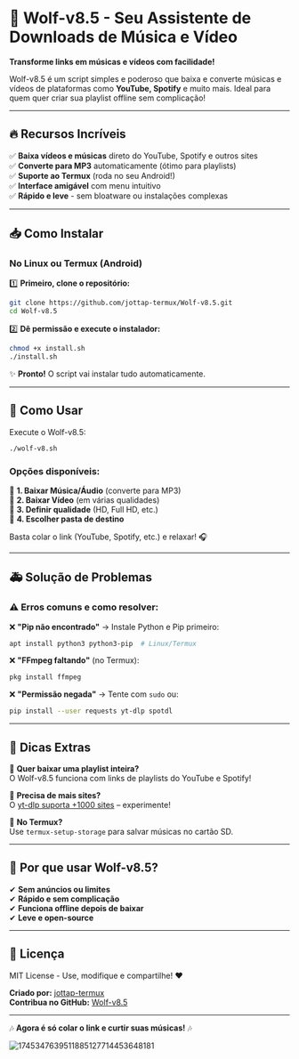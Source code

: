 # 🐺 Wolf-v8.5 - Seu Assistente de Downloads de Música e Vídeo  

**Transforme links em músicas e vídeos com facilidade!**  

Wolf-v8.5 é um script simples e poderoso que baixa e converte músicas e vídeos de plataformas como **YouTube, Spotify** e muito mais. Ideal para quem quer criar sua playlist offline sem complicação!  

---

## 🔥 Recursos Incríveis  

✅ **Baixa vídeos e músicas** direto do YouTube, Spotify e outros sites  
✅ **Converte para MP3** automaticamente (ótimo para playlists)  
✅ **Suporte ao Termux** (roda no seu Android!)  
✅ **Interface amigável** com menu intuitivo  
✅ **Rápido e leve** - sem bloatware ou instalações complexas  

---

## 📥 Como Instalar  

### **No Linux ou Termux (Android)**  

1️⃣ **Primeiro, clone o repositório:**  
```bash
git clone https://github.com/jottap-termux/Wolf-v8.5.git
cd Wolf-v8.5
```  

2️⃣ **Dê permissão e execute o instalador:**  
```bash
chmod +x install.sh
./install.sh
```  

✨ **Pronto!** O script vai instalar tudo automaticamente.  

---

## 🎯 Como Usar  

Execute o Wolf-v8.5:  
```bash
./wolf-v8.sh
```  

### **Opções disponíveis:**  
🔹 **1. Baixar Música/Áudio** (converte para MP3)  
🔹 **2. Baixar Vídeo** (em várias qualidades)  
🔹 **3. Definir qualidade** (HD, Full HD, etc.)  
🔹 **4. Escolher pasta de destino**  

Basta colar o link (YouTube, Spotify, etc.) e relaxar! 🎧  

---

## 🚑 Solução de Problemas  

### ⚠️ **Erros comuns e como resolver:**  
❌ **"Pip não encontrado"** → Instale Python e Pip primeiro:  
```bash
apt install python3 python3-pip  # Linux/Termux
```  

❌ **"FFmpeg faltando"** (no Termux):  
```bash
pkg install ffmpeg
```  

❌ **"Permissão negada"** → Tente com `sudo` ou:  
```bash
pip install --user requests yt-dlp spotdl
```  

---

## 📌 Dicas Extras  

🔸 **Quer baixar uma playlist inteira?**  
O Wolf-v8.5 funciona com links de playlists do YouTube e Spotify!  

🔸 **Precisa de mais sites?**  
O [yt-dlp suporta +1000 sites](https://yt-dlp.org/supportedsites.html) – experimente!  

🔸 **No Termux?**  
Use `termux-setup-storage` para salvar músicas no cartão SD.  

---

## 🌟 Por que usar Wolf-v8.5?  

✔ **Sem anúncios ou limites**  
✔ **Rápido e sem complicação**  
✔ **Funciona offline depois de baixar**  
✔ **Leve e open-source**  

---

## 📜 Licença  

MIT License - Use, modifique e compartilhe! ❤️  

**Criado por:** [jottap-termux](https://github.com/jottap-termux)  
**Contribua no GitHub:** [Wolf-v8.5](https://github.com/jottap-termux/Wolf-v8.5)  

---

🎶 **Agora é só colar o link e curtir suas músicas!** 🎶

![1745347639511885127714453648181](https://github.com/user-attachments/assets/6985e64f-db79-46f1-b51d-10dbdf224509)
